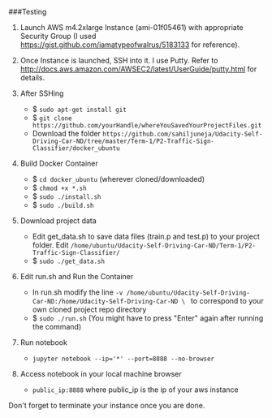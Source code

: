 ###Testing

1. Launch AWS m4.2xlarge Instance (ami-01f05461) with appropriate Security Group (I used https://gist.github.com/iamatypeofwalrus/5183133 for reference). 
 
2. Once Instance is launched, SSH into it. I use Putty. Refer to http://docs.aws.amazon.com/AWSEC2/latest/UserGuide/putty.html for details.

3. After SSHing
	* $ `sudo apt-get install git`
	* $ `git clone https://github.com/yourHandle/whereYouSavedYourProjectFiles.git`
	* Download the folder `https://github.com/sahiljuneja/Udacity-Self-Driving-Car-ND/tree/master/Term-1/P2-Traffic-Sign-Classifier/docker_ubuntu`

4. Build Docker Container
	* $ `cd docker_ubuntu` (wherever cloned/downloaded)
	* $ `chmod +x *.sh`
	* $ `sudo ./install.sh`
	* $ `sudo ./build.sh`

5. Download project data
	* Edit get_data.sh to save data files (train.p and test.p) to your project folder. Edit `/home/ubuntu/Udacity-Self-Driving-Car-ND/Term-1/P2-Traffic-Sign-Classifier/`
	* $ `sudo ./get_data.sh`

6. Edit run.sh and Run the Container
	* In run.sh modify the line `-v /home/ubuntu/Udacity-Self-Driving-Car-ND:/home/Udacity-Self-Driving-Car-ND \ ` to correspond to your own cloned project repo directory
	* $ `sudo ./run.sh` (You might have to press "Enter" again after running the command)

7. Run notebook
	* `jupyter notebook --ip='*' --port=8888 --no-browser`

8. Access notebook in your local machine browser
	* `public_ip:8888` where public_ip is the ip of your aws instance

Don't forget to terminate your instance once you are done.

